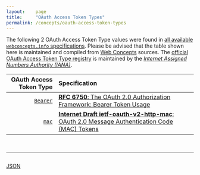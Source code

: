 ```yaml
---
layout:    page
title:     "OAuth Access Token Types"
permalink: /concepts/oauth-access-token-types
---
```




The following 2 OAuth Access Token Type values were found in [all available `webconcepts.info` specifications](/specs). Please be advised that the table shown here is maintained and compiled from [Web Concepts](/) sources. The [official OAuth Access Token Type registry](http://www.iana.org/assignments/oauth-parameters/oauth-parameters.xhtml#token-types) is maintained by the [*Internet Assigned Numbers Authority (IANA)*](http://www.iana.org/).

OAuth Access Token Type | Specification
-------: | :-------
[`Bearer`](/concepts/oauth-access-token-type/Bearer) | [**RFC 6750**: The OAuth 2.0 Authorization Framework: Bearer Token Usage](/specs/IETF/RFC/6750 "This specification describes how to use bearer tokens in HTTP requests to access OAuth 2.0 protected resources. Any party in possession of a bearer token (a &#34;bearer&#34;) can use it to get access to the associated resources (without demonstrating possession of a cryptographic key). To prevent misuse, bearer tokens need to be protected from disclosure in storage and in transport.")
[`mac`](/concepts/oauth-access-token-type/mac) | [**Internet Draft ietf-oauth-v2-http-mac**: OAuth 2.0 Message Authentication Code (MAC) Tokens](/specs/IETF/I-D/ietf-oauth-v2-http-mac "This specification describes how to use MAC Tokens in HTTP requests to access OAuth 2.0 protected resources. An OAuth client willing to access a protected resource needs to demonstrate possession of a cryptographic key by using it with a keyed message digest function to the request. The document also defines a key distribution protocol for obtaining a fresh session key.")

<br/>
<hr/>

<p style="float : left"><a href="oauth-access-token-types.json" title="JSON representing all values for this Web Concept">JSON</a></p>
